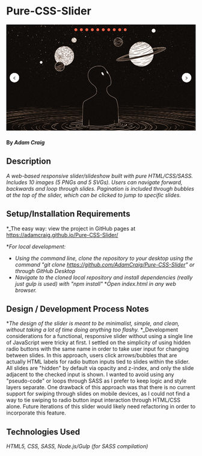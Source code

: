 # Pure-CSS-Slider

![Slider Screenshot](screenshot.png)

#### By _**Adam Craig**_

## Description

_A web-based responsive slider/slideshow built with pure HTML/CSS/SASS. Includes 10 images (5 PNGs and 5 SVGs). Users can navigate forward, backwards and loop through slides. Pagination is included through bubbles at the top of the slider, which can be clicked to jump to specific slides._

## Setup/Installation Requirements

*_The easy way: view the project in GitHub pages at https://adamcraig.github.io/Pure-CSS-Slider/

*_For local development:_

* _Using the command line, clone the repository to your desktop using the command "git clone https://github.com/AdamCraig/Pure-CSS-Slider" or through GitHub Desktop_
* _Navigate to the cloned local repository and install dependencies (really just gulp is used) with "npm install"_
*_Open index.html in any web browser._

## Design / Development Process Notes

*_The design of the slider is meant to be minimalist, simple, and clean, without taking a lot of time doing anything too flashy._
*_Development considerations for a functional, responsive slider without using a single line of JavaScript were tricky at first. I settled on the simplicity of using hidden radio buttons with the same name in order to take user input for changing between slides. In this approach, users click arrows/bubbles that are actually HTML labels for radio button inputs tied to slides within the slider. All slides are "hidden" by default via opacity and z-index, and only the slide adjacent to the checked input is shown. I wanted to avoid using any "pseudo-code" or loops through SASS as I prefer to keep logic and style layers separate. One drawback of this approach was that there is no current support for swiping through slides on mobile devices, as I could not find a way to tie swiping to radio button input interaction through HTML/CSS alone. Future iterations of this slider would likely need refactoring in order to incorporate this feature.

## Technologies Used

_HTML5, CSS, SASS, Node.js/Gulp (for SASS compilation)_
